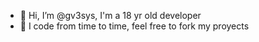 - 👋 Hi, I’m @gv3sys, I'm a 18 yr old developer
- 👀 I code from time to time, feel free to fork my proyects
